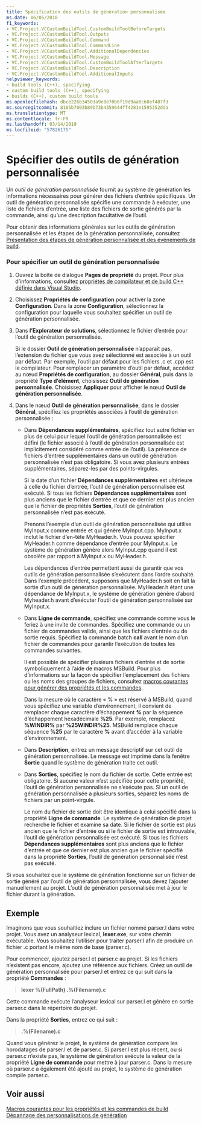 ```yaml
---
title: Spécification des outils de génération personnalisée
ms.date: 06/05/2018
f1_keywords:
- VC.Project.VCCustomBuildTool.CustomBuildToolBeforeTargets
- VC.Project.VCCustomBuildTool.Outputs
- VC.Project.VCCustomBuildTool.Command
- VC.Project.VCCustomBuildTool.CommandLine
- VC.Project.VCCustomBuildTool.AdditionalDependencies
- VC.Project.VCCustomBuildTool.Message
- VC.Project.VCCustomBuildTool.CustomBuildToolAfterTargets
- VC.Project.VCCustomBuildTool.Description
- VC.Project.VCCustomBuildTool.AdditionalInputs
helpviewer_keywords:
- build tools (C++), specifying
- custom build tools (C++), specifying
- builds (C++), custom build tools
ms.openlocfilehash: dbce226b34503a9e8e70b6f19d9aa0c68ef487f3
ms.sourcegitcommit: 8105b7003b89b73b4359644ff4281e1595352dda
ms.translationtype: MT
ms.contentlocale: fr-FR
ms.lasthandoff: 03/14/2019
ms.locfileid: "57826175"
---
```

# <a name="specify-custom-build-tools"></a>Spécifier des outils de génération personnalisée

Un *outil de génération personnalisée* fournit au système de génération les informations nécessaires pour générer des fichiers d’entrée spécifiques. Un outil de génération personnalisée spécifie une commande à exécuter, une liste de fichiers d’entrée, une liste des fichiers de sortie générés par la commande, ainsi qu’une description facultative de l’outil.

Pour obtenir des informations générales sur les outils de génération personnalisée et les étapes de la génération personnalisée, consultez [Présentation des étapes de génération personnalisée et des événements de build](understanding-custom-build-steps-and-build-events.md).

### <a name="to-specify-a-custom-build-tool"></a>Pour spécifier un outil de génération personnalisée

1. Ouvrez la boîte de dialogue **Pages de propriété** du projet. Pour plus d’informations, consultez [propriétés de compilateur et de build C++ définie dans Visual Studio](working-with-project-properties.md).

1. Choisissez **Propriétés de configuration** pour activer la zone **Configuration**. Dans la zone **Configuration**, sélectionnez la configuration pour laquelle vous souhaitez spécifier un outil de génération personnalisée.

1. Dans **l’Explorateur de solutions**, sélectionnez le fichier d’entrée pour l’outil de génération personnalisée.

   Si le dossier **Outil de génération personnalisée** n’apparaît pas, l’extension du fichier que vous avez sélectionné est associée à un outil par défaut. Par exemple, l’outil par défaut pour les fichiers .c et .cpp est le compilateur. Pour remplacer un paramètre d’outil par défaut, accédez au nœud **Propriétés de configuration**, au dossier **Général**, puis dans la propriété **Type d’élément**, choisissez **Outil de génération personnalisée**. Choisissez **Appliquer** pour afficher le nœud **Outil de génération personnalisée**.

1. Dans le nœud **Outil de génération personnalisée**, dans le dossier **Général**, spécifiez les propriétés associées à l’outil de génération personnalisée :

   - Dans **Dépendances supplémentaires**, spécifiez tout autre fichier en plus de celui pour lequel l’outil de génération personnalisée est défini (le fichier associé à l’outil de génération personnalisée est implicitement considéré comme entrée de l’outil). La présence de fichiers d’entrée supplémentaires dans un outil de génération personnalisée n’est pas obligatoire. Si vous avez plusieurs entrées supplémentaires, séparez-les par des points-virgules.

      Si la date d’un fichier **Dépendances supplémentaires** est ultérieure à celle du fichier d’entrée, l’outil de génération personnalisée est exécuté. Si tous les fichiers **Dépendances supplémentaires** sont plus anciens que le fichier d’entrée et que ce dernier est plus ancien que le fichier de propriétés **Sorties**, l’outil de génération personnalisée n’est pas exécuté.

      Prenons l’exemple d’un outil de génération personnalisée qui utilise MyInput.x comme entrée et qui génère MyInput.cpp. MyInput.x inclut le fichier d’en-tête MyHeader.h. Vous pouvez spécifier MyHeader.h comme dépendance d’entrée pour MyInput.x. Le système de génération génère alors MyInput.cpp quand il est obsolète par rapport à MyInput.x ou MyHeader.h.

      Les dépendances d’entrée permettent aussi de garantir que vos outils de génération personnalisée s’exécutent dans l’ordre souhaité. Dans l’exemple précédent, supposons que MyHeader.h soit en fait la sortie d’un outil de génération personnalisée. MyHeader.h étant une dépendance de MyInput.x, le système de génération génère d’abord Myheader.h avant d’exécuter l’outil de génération personnalisée sur MyInput.x.

   - Dans **Ligne de commande**, spécifiez une commande comme vous le feriez à une invite de commandes. Spécifiez une commande ou un fichier de commandes valide, ainsi que les fichiers d’entrée ou de sortie requis. Spécifiez la commande batch **call** avant le nom d’un fichier de commandes pour garantir l’exécution de toutes les commandes suivantes.

      Il est possible de spécifier plusieurs fichiers d’entrée et de sortie symboliquement à l’aide de macros MSBuild. Pour plus d’informations sur la façon de spécifier l’emplacement des fichiers ou les noms des groupes de fichiers, consultez [macros courantes pour générer des propriétés et les commandes](reference/common-macros-for-build-commands-and-properties.md).

      Dans la mesure où le caractère « % » est réservé à MSBuild, quand vous spécifiez une variable d’environnement, il convient de remplacer chaque caractère d’échappement **%** par la séquence d’échappement hexadécimale **%25**. Par exemple, remplacez **%WINDIR%** par **%25WINDIR%25**. MSBuild remplace chaque séquence **%25** par le caractère **%** avant d’accéder à la variable d’environnement.

   - Dans **Description**, entrez un message descriptif sur cet outil de génération personnalisée. Le message est imprimé dans la fenêtre **Sortie** quand le système de génération traite cet outil.

   - Dans **Sorties**, spécifiez le nom du fichier de sortie. Cette entrée est obligatoire. Si aucune valeur n’est spécifiée pour cette propriété, l’outil de génération personnalisée ne s’exécute pas. Si un outil de génération personnalisée a plusieurs sorties, séparez les noms de fichiers par un point-virgule.

      Le nom du fichier de sortie doit être identique à celui spécifié dans la propriété **Ligne de commande**. Le système de génération de projet recherche le fichier et examine sa date. Si le fichier de sortie est plus ancien que le fichier d’entrée ou si le fichier de sortie est introuvable, l’outil de génération personnalisée est exécuté. Si tous les fichiers **Dépendances supplémentaires** sont plus anciens que le fichier d’entrée et que ce dernier est plus ancien que le fichier spécifié dans la propriété **Sorties**, l’outil de génération personnalisée n’est pas exécuté.

Si vous souhaitez que le système de génération fonctionne sur un fichier de sortie généré par l’outil de génération personnalisée, vous devez l’ajouter manuellement au projet. L’outil de génération personnalisée met à jour le fichier durant la génération.

## <a name="example"></a>Exemple

Imaginons que vous souhaitiez inclure un fichier nommé parser.l dans votre projet. Vous avez un analyseur lexical, **lexer.exe**, sur votre chemin exécutable. Vous souhaitez l’utiliser pour traiter parser.l afin de produire un fichier .c portant le même nom de base (parser.c).

Pour commencer, ajoutez parser.l et parser.c au projet. Si les fichiers n’existent pas encore, ajoutez une référence aux fichiers. Créez un outil de génération personnalisée pour parser.l et entrez ce qui suit dans la propriété **Commandes** :

> **lexer %(FullPath) .\%(Filename).c**

Cette commande exécute l’analyseur lexical sur parser.l et génère en sortie parser.c dans le répertoire du projet.

Dans la propriété **Sorties**, entrez ce qui suit :

> **.\%(Filename).c**

Quand vous générez le projet, le système de génération compare les horodatages de parser.l et de parser.c. Si parser.l est plus récent, ou si parser.c n’existe pas, le système de génération exécute la valeur de la propriété **Ligne de commande** pour mettre à jour parser.c. Dans la mesure où parser.c a également été ajouté au projet, le système de génération compile parser.c.

## <a name="see-also"></a>Voir aussi

[Macros courantes pour les propriétés et les commandes de build](reference/common-macros-for-build-commands-and-properties.md)<br>
[Dépannage des personnalisations de génération](troubleshooting-build-customizations.md)
